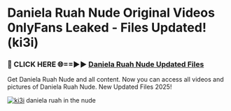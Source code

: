 # Daniela Ruah Nude Original Videos 0nlyFans Leaked - Files Updated! (ki3i)

<h3>🔴 CLICK HERE 🌐==►► <a href="https://tinyurl.com/52m3yx9h" rel="nofollow">Daniela Ruah Nude Updated Files</a></h3>

Get Daniela Ruah Nude and all content. Now you can access all videos and pictures of Daniela Ruah Nude. New Updated Files 2025!

[![ki3i](https://i.imgur.com/TnHtlc8.gif)](https://tinyurl.com/52m3yx9h)
daniela ruah in the nude